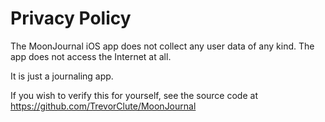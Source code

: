 # Privacy Policy
The MoonJournal iOS app does not collect any user data of any kind. The app does not access the Internet at all.

It is just a journaling app.

If you wish to verify this for yourself, see the source code at https://github.com/TrevorClute/MoonJournal
